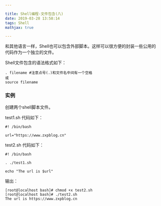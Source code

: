 ```yaml
---

title: Shell编程-文件包含(八)
date: 2019-03-28 13:58:14
tags: Shell
mathjax: true

---
```


和其他语言一样，Shell也可以包含外部脚本。这样可以很方便的封装一些公用的代码作为一个独立的文件。<!--more-->

Shell文件包含的语法格式如下：

	. filename #注意点号(.)和文件名中间有一个空格
	或
	source filename

### 实例

创建两个shell脚本文件。

test1.sh 代码如下：


	#! /bin/bash
	
	url="https://www.zxpblog.cn"


test2.sh 代码如下：

	#! /bin/bash
	
	. ./test1.sh
	
	echo "The url is $url"

输出：

	[root@localhost bash]# chmod +x test2.sh
	[root@localhost bash]# ./test2.sh
	The url is https://www.zxpblog.cn